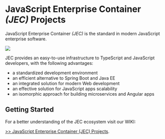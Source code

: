 # JavaScript Enterprise Container *(JEC)* Projects

JavaScript Enterprise Container *(JEC)* is the standard in modern JavaScript enterprise software.

[![][jec-logo]][jec-url]

JEC provides an easy-to-use infrastructure to TypeScript and JavaScript developers, with the following advantages:
- a standardized development environment
- an efficient alternative to Spring Boot and Java EE
- an integrated solution for modern Web development
- an effective solution for JavaScript apps scalability 
- an isomorphic approach for building microservices and Angular apps

## Getting Started

For a better understanding of the JEC ecosystem visit our WIKI:

[>> JavaScript Enterprise Container (JEC) Projects](http://jecproject.org/wiki).

[jec-url]: http://jecproject.org
[jec-logo]: https://raw.githubusercontent.com/pechemann/JEC/master/assets/jec-logos/jec-logo.png
